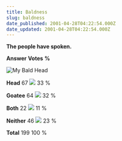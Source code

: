 ```yaml
---
title: Baldness
slug: baldness
date_published: 2001-04-28T04:22:54.000Z
date_updated: 2001-04-28T04:22:54.000Z
---
```


**The people have spoken.**

**Answer** **Votes** **%**

![My Bald Head](/images/shavehead.gif)

**Head** 67 ![](/anil/images/pollbar.gif) 33 %

**Goatee** 64 ![](/anil/images/pollbar.gif) 32 %

**Both** 22 ![](/anil/images/pollbar.gif) 11 %

**Neither** 46 ![](/anil/images/pollbar.gif) 23 %

**Total** 199 100 %
